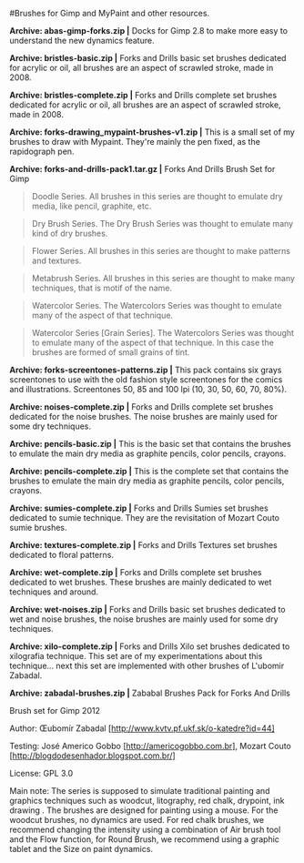 #Brushes for Gimp and MyPaint and other resources.

**Archive: abas-gimp-forks.zip |**
Docks for Gimp 2.8 to make more easy to understand the new dynamics feature. 

**Archive: bristles-basic.zip |** 
Forks and Drills basic set brushes dedicated for acrylic or oil, all brushes are an aspect of scrawled stroke, made in 2008.

**Archive: bristles-complete.zip |**
Forks and Drills complete set brushes dedicated for acrylic or oil, all brushes are an aspect of scrawled stroke, made in 2008.

**Archive: forks-drawing_mypaint-brushes-v1.zip |**
This is a small set of my brushes to draw with Mypaint. They're mainly the pen fixed, as the rapidograph pen.

**Archive: forks-and-drills-pack1.tar.gz |**
Forks And Drills Brush Set for Gimp

> Doodle Series. 
All brushes in this series are thought to emulate dry media, like pencil, graphite, etc.

> Dry Brush Series. 
The Dry Brush Series was thought to emulate many kind of dry brushes.

> Flower Series. 
All brushes in this series are thought to make patterns and textures.

> Metabrush Series. 
All brushes in this series are thought to make many techniques, that is motif of the name.

> Watercolor Series. 
The Watercolors Series was thought to emulate many of the aspect of that technique.

> Watercolor Series [Grain Series]. 
The Watercolors Series was thought to emulate many of the aspect of that technique. In this case the brushes are formed of small grains of tint.

**Archive: forks-screentones-patterns.zip |**
This pack contains six grays screentones to use with the old fashion style screentones for the comics and illustrations.
Screentones 50, 85 and 100 lpi (10, 30, 50, 60, 70, 80%).

**Archive: noises-complete.zip |**
Forks and Drills complete set brushes dedicated for the noise brushes. The noise brushes are mainly used for some dry techniques.

**Archive: pencils-basic.zip |**
This is the basic set that contains the brushes to emulate the main dry media as graphite pencils, color pencils, crayons.

**Archive: pencils-complete.zip |**
This is the complete set that contains the brushes to emulate the main dry media as graphite pencils, color pencils, crayons.

**Archive: sumies-complete.zip |**
Forks and Drills Sumies set brushes dedicated to sumie technique. They are the revisitation of Mozart Couto sumie brushes.

**Archive: textures-complete.zip |**
Forks and Drills Textures set brushes dedicated to floral patterns.

**Archive: wet-complete.zip |**
Forks and Drills complete set brushes dedicated to wet brushes. These brushes are mainly dedicated to wet techniques and around.

**Archive: wet-noises.zip |**
Forks and Drills basic set brushes dedicated to wet and noise brushes, the noise brushes are mainly used for some dry techniques.

**Archive: xilo-complete.zip |**
Forks and Drills Xilo set brushes dedicated to xilografia technique.
This set are of my experimentations about this technique... next this set are implemented with other brushes of L'ubomir Zabadal.

**Archive: zabadal-brushes.zip |**
Zababal Brushes Pack for Forks And Drills

Brush set for Gimp 2012

Author: Œubomír Zabadal [http://www.kvtv.pf.ukf.sk/o-katedre?id=44]

Testing: José Americo Gobbo [http://americogobbo.com.br], Mozart Couto [http://blogdodesenhador.blogspot.com.br/]

License: GPL 3.0

Main note:
The series is supposed to simulate traditional painting and graphics techniques such as woodcut, litography, red chalk, drypoint, ink drawing . The brushes are designed for painting using a mouse. For the woodcut brushes, no dynamics are used. For red chalk brushes, we recommend changing the intensity using a combination of Air brush tool and the Flow function, for Round Brush, we recommend using a graphic tablet and the Size on paint dynamics.
